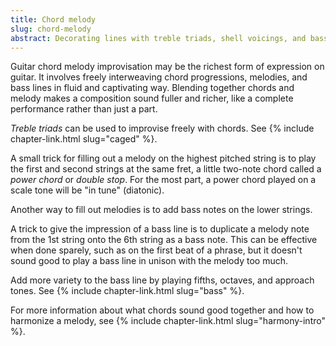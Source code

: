 ```yaml
---
title: Chord melody
slug: chord-melody
abstract: Decorating lines with treble triads, shell voicings, and bass notes.
---
```


Guitar chord melody improvisation may be the richest form of expression on guitar.
It involves freely interweaving chord progressions,
melodies, and bass lines in fluid and captivating way.
Blending together chords and melody makes a composition sound fuller and richer, 
like a complete performance rather than just a part.

*Treble triads* can be used to improvise freely with chords. 
See {% include chapter-link.html slug="caged" %}.

A small trick for filling out a melody on the highest pitched string
is to play the first and second strings at the same fret,
a little two-note chord called a *power chord* or *double stop*.
For the most part,
a power chord played on a scale tone
will be "in tune" (diatonic).

Another way to fill out melodies 
is to add bass notes on the lower strings.

A trick to give the impression of a bass line is to duplicate a melody note from the 1st string onto the 6th string as a bass note.
This can be effective when done sparely,
such as on the first beat of a phrase,
but it doesn't sound good to play a bass line in unison with the melody too much.

Add more variety to the bass line by playing fifths, octaves, and approach tones.
See {% include chapter-link.html slug="bass" %}.

For more information about what chords sound good together
and how to harmonize a melody,
see {% include chapter-link.html slug="harmony-intro" %}. 
